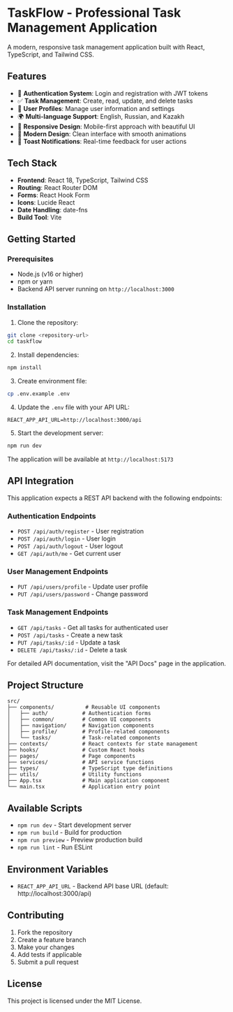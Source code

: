 # TaskFlow - Professional Task Management Application

A modern, responsive task management application built with React, TypeScript, and Tailwind CSS.

## Features

- 🔐 **Authentication System**: Login and registration with JWT tokens
- ✅ **Task Management**: Create, read, update, and delete tasks
- 👤 **User Profiles**: Manage user information and settings
- 🌍 **Multi-language Support**: English, Russian, and Kazakh
- 📱 **Responsive Design**: Mobile-first approach with beautiful UI
- 🎨 **Modern Design**: Clean interface with smooth animations
- 🔔 **Toast Notifications**: Real-time feedback for user actions

## Tech Stack

- **Frontend**: React 18, TypeScript, Tailwind CSS
- **Routing**: React Router DOM
- **Forms**: React Hook Form
- **Icons**: Lucide React
- **Date Handling**: date-fns
- **Build Tool**: Vite

## Getting Started

### Prerequisites

- Node.js (v16 or higher)
- npm or yarn
- Backend API server running on `http://localhost:3000`

### Installation

1. Clone the repository:
```bash
git clone <repository-url>
cd taskflow
```

2. Install dependencies:
```bash
npm install
```

3. Create environment file:
```bash
cp .env.example .env
```

4. Update the `.env` file with your API URL:
```env
REACT_APP_API_URL=http://localhost:3000/api
```

5. Start the development server:
```bash
npm run dev
```

The application will be available at `http://localhost:5173`

## API Integration

This application expects a REST API backend with the following endpoints:

### Authentication Endpoints
- `POST /api/auth/register` - User registration
- `POST /api/auth/login` - User login
- `POST /api/auth/logout` - User logout
- `GET /api/auth/me` - Get current user

### User Management Endpoints
- `PUT /api/users/profile` - Update user profile
- `PUT /api/users/password` - Change password

### Task Management Endpoints
- `GET /api/tasks` - Get all tasks for authenticated user
- `POST /api/tasks` - Create a new task
- `PUT /api/tasks/:id` - Update a task
- `DELETE /api/tasks/:id` - Delete a task

For detailed API documentation, visit the "API Docs" page in the application.

## Project Structure

```
src/
├── components/          # Reusable UI components
│   ├── auth/           # Authentication forms
│   ├── common/         # Common UI components
│   ├── navigation/     # Navigation components
│   ├── profile/        # Profile-related components
│   └── tasks/          # Task-related components
├── contexts/           # React contexts for state management
├── hooks/              # Custom React hooks
├── pages/              # Page components
├── services/           # API service functions
├── types/              # TypeScript type definitions
├── utils/              # Utility functions
├── App.tsx             # Main application component
└── main.tsx            # Application entry point
```

## Available Scripts

- `npm run dev` - Start development server
- `npm run build` - Build for production
- `npm run preview` - Preview production build
- `npm run lint` - Run ESLint

## Environment Variables

- `REACT_APP_API_URL` - Backend API base URL (default: http://localhost:3000/api)

## Contributing

1. Fork the repository
2. Create a feature branch
3. Make your changes
4. Add tests if applicable
5. Submit a pull request

## License

This project is licensed under the MIT License.